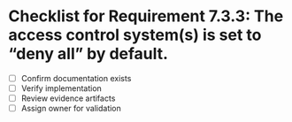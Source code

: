 # Checklist for Requirement 7.3.3: The access control system(s) is set to “deny all” by default.

- [ ] Confirm documentation exists
- [ ] Verify implementation
- [ ] Review evidence artifacts
- [ ] Assign owner for validation
